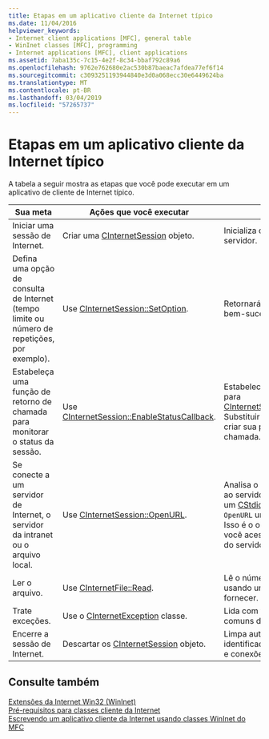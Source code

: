 ```yaml
---
title: Etapas em um aplicativo cliente da Internet típico
ms.date: 11/04/2016
helpviewer_keywords:
- Internet client applications [MFC], general table
- WinInet classes [MFC], programming
- Internet applications [MFC], client applications
ms.assetid: 7aba135c-7c15-4e2f-8c34-bbaf792c89a6
ms.openlocfilehash: 9762e762680e2ac530b87baeac7afdea77ef6f14
ms.sourcegitcommit: c3093251193944840e3d0a068ecc30e6449624ba
ms.translationtype: MT
ms.contentlocale: pt-BR
ms.lasthandoff: 03/04/2019
ms.locfileid: "57265737"
---
```

# <a name="steps-in-a-typical-internet-client-application"></a>Etapas em um aplicativo cliente da Internet típico

A tabela a seguir mostra as etapas que você pode executar em um aplicativo de cliente de Internet típico.

|Sua meta|Ações que você executar|Efeitos|
|---------------|----------------------|-------------|
|Iniciar uma sessão de Internet.|Criar uma [CInternetSession](../mfc/reference/cinternetsession-class.md) objeto.|Inicializa o WinInet e se conecta ao servidor.|
|Defina uma opção de consulta de Internet (tempo limite ou número de repetições, por exemplo).|Use [CInternetSession::SetOption](../mfc/reference/cinternetsession-class.md#setoption).|Retornará FALSE se a operação foi bem-sucedida.|
|Estabeleça uma função de retorno de chamada para monitorar o status da sessão.|Use [CInternetSession::EnableStatusCallback](../mfc/reference/cinternetsession-class.md#enablestatuscallback).|Estabelece um retorno de chamada para [CInternetSession::OnStatusCallback](../mfc/reference/cinternetsession-class.md#onstatuscallback). Substituir `OnStatusCallback` para criar sua própria rotina de retorno de chamada.|
|Se conecte a um servidor de Internet, o servidor da intranet ou o arquivo local.|Use [CInternetSession::OpenURL](../mfc/reference/cinternetsession-class.md#openurl).|Analisa o URL e abre uma conexão ao servidor especificado. Retorna um [CStdioFile](../mfc/reference/cstdiofile-class.md) (se você passar `OpenURL` um nome de arquivo local). Isso é o objeto por meio do qual você acessar os dados recuperados do servidor ou do arquivo.|
|Ler o arquivo.|Use [CInternetFile::Read](../mfc/reference/cinternetfile-class.md#read).|Lê o número especificado de bytes usando um buffer que você fornecer.|
|Trate exceções.|Use o [CInternetException](../mfc/reference/cinternetexception-class.md) classe.|Lida com todos os tipos de exceção comuns da Internet.|
|Encerre a sessão de Internet.|Descartar os [CInternetSession](../mfc/reference/cinternetsession-class.md) objeto.|Limpa automaticamente identificadores de arquivos abertos e conexões.|

## <a name="see-also"></a>Consulte também

[Extensões da Internet Win32 (WinInet)](../mfc/win32-internet-extensions-wininet.md)<br/>
[Pré-requisitos para classes cliente da Internet](../mfc/prerequisites-for-internet-client-classes.md)<br/>
[Escrevendo um aplicativo cliente da Internet usando classes WinInet do MFC](../mfc/writing-an-internet-client-application-using-mfc-wininet-classes.md)
